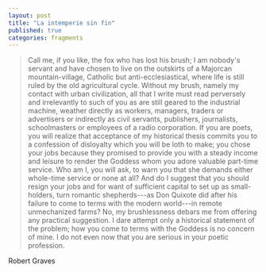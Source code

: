 ```yaml
---
layout: post
title: "La intemperie sin fin"
published: true
categories: fragments
---
```


> Call me, if you like, the fox who has lost his brush; I am nobody's servant and have chosen to live on the outskirts of a Majorcan mountain-village, Catholic but anti-ecclesiastical, where life is still ruled by the old agricultural cycle. Without my brush, namely my contact with urban civilization, all that I write must read perversely and irrelevantly to such of you as are still geared to the industrial machine, weather directly as workers, managers, traders or advertisers or indirectly as civil servants, publishers, journalists, schoolmasters or employees of a radio corporation. If you are poets, you will realize that acceptance of my historical thesis commits you to a confession of disloyalty which you will be loth to make; you chose your jobs because they promised to provide you with a steady income and leisure to render the Goddess whom you adore valuable part-time service. Who am I, you will ask, to warn you that she demands either whole-time service or none at all? And do I suggest that you should resign your jobs and for want of sufficient capital to set up as small-holders, turn romantic shepherds---as Don Quixote did after his failure to come to terms with the modern world---in remote unmechanized farms? No, my brushlessness debars me from offering any practical suggestion. I dare attempt only a historical statement of the problem; how you come to terms with the Goddess is no concern of mine. I do not even now that you are serious in your poetic profession.

Robert Graves
